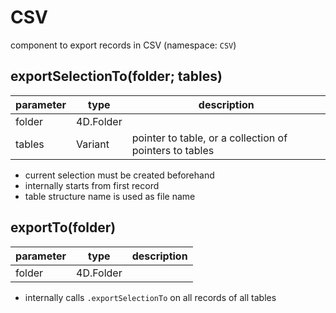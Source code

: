 # CSV
component to export records in CSV (namespace: `CSV`)

## exportSelectionTo(folder; tables)

|parameter|type|description|
|-|-|-|
|folder|4D.Folder||
|tables|Variant|pointer to table, or a collection of pointers to tables|

* current selection must be created beforehand
* internally starts from first record
* table structure name is used as file name

## exportTo(folder)

|parameter|type|description|
|-|-|-|
|folder|4D.Folder||

* internally calls `.exportSelectionTo` on all records of all tables

